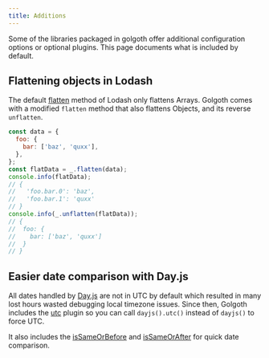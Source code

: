 ```yaml
---
title: Additions
---
```


<div class="lead">
  Some of the libraries packaged in golgoth offer additional configuration
  options or optional plugins. This page documents what is included by default.
</div>

## Flattening objects in Lodash

The default [flatten](https://lodash.com/docs/4.17.15#flatten) method of Lodash
only flattens Arrays. Golgoth comes with a modified `flatten` method that also
flattens Objects, and its reverse `unflatten`.

```js
const data = {
  foo: {
    bar: ['baz', 'quxx'],
  },
};
const flatData = _.flatten(data);
console.info(flatData);
// {
//   'foo.bar.0': 'baz',
//   'foo.bar.1': 'quxx'
// }
console.info(_.unflatten(flatData));
// {
//  foo: {
//    bar: ['baz', 'quxx']
//  }
// }
```

## Easier date comparison with Day.js

All dates handled by [Day.js](https://day.js.org/) are not in UTC by default
which resulted in many lost hours wasted debugging local timezone issues. Since
then, Golgoth includes the [utc][1] plugin so you can call `dayjs().utc()` instead of
`dayjs()` to force UTC. 

It also includes the [isSameOrBefore][2] and [isSameOrAfter][3] for quick date
comparison.

[1]: https://day.js.org/docs/en/plugin/utc#docsNav
[2]: https://day.js.org/docs/en/plugin/is-same-or-before#docsNav
[3]: https://day.js.org/docs/en/plugin/is-same-or-after#docsNav
